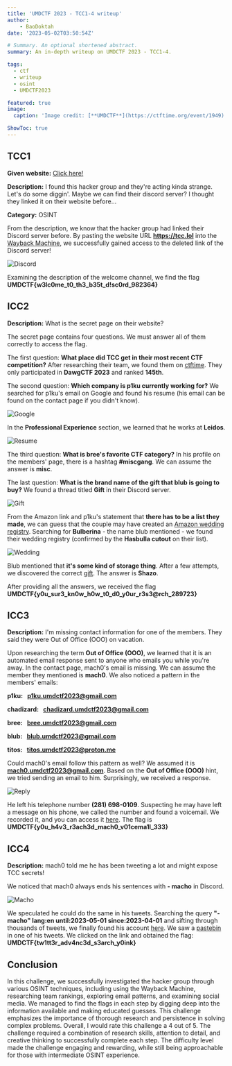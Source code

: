 ```yaml
---
title: 'UMDCTF 2023 - TCC1-4 writeup'
author:
    - BaoDoktah
date: '2023-05-02T03:50:54Z'

# Summary. An optional shortened abstract.
summary: An in-depth writeup on UMDCTF 2023 - TCC1-4.

tags:
  - ctf
  - writeup
  - osint
  - UMDCTF2023

featured: true
image:
  caption: 'Image credit: [**UMDCTF**](https://ctftime.org/event/1949)'

ShowToc: true
---
```


## TCC1

**Given website:** [Click here!](https://tcc.lol)

**Description:** I found this hacker group and they're acting kinda strange. Let's do some diggin'. Maybe we can find their discord server? I thought they linked it on their website before...

**Category:** OSINT

From the description, we know that the hacker group had linked their Discord server before. By pasting the website URL **https://tcc.lol** into the [Wayback Machine](https://web.archive.org), we successfully gained access to the deleted link of the Discord server!

![Discord](https://cdn.discordapp.com/attachments/950580594788687932/1102989260564467732/discord.png?width=1000)

Examining the description of the welcome channel, we find the flag **UMDCTF{w3lc0me_t0_th3_b35t_d!sc0rd_982364}**

## ICC2

**Description:** What is the secret page on their website?

The secret page contains four questions. We must answer all of them correctly to access the flag.

The first question: **What place did TCC get in their most recent CTF competition?** After researching their team, we found them on [ctftime](https://ctftime.org/team/223777). They only participated in **DawgCTF 2023** and ranked **145th**.

The second question: **Which company is p1ku currently working for?** We searched for p1ku's email on Google and found his resume (his email can be found on the contact page if you didn't know).

![Google](https://cdn.discordapp.com/attachments/950580594788687932/1102989817203142796/gg.png?width=1000)

In the **Professional Experience** section, we learned that he works at **Leidos**.

![Resume](https://cdn.discordapp.com/attachments/950580594788687932/1102990474895175822/resume.png?width=1000)

The third question: **What is bree's favorite CTF category?** In his profile on the members' page, there is a hashtag **#miscgang**. We can assume the answer is **misc**.

The last question: **What is the brand name of the gift that blub is going to buy?** We found a thread titled **Gift** in their Discord server.

![Gift](https://cdn.discordapp.com/attachments/950580594788687932/1102990666956542062/gift.png?width=1000)

From the Amazon link and p1ku's statement that **there has to be a list they made**, we can guess that the couple may have created an [Amazon wedding registry](https://www.amazon.com/wedding/search). Searching for **Bulberina** - the name blub mentioned - we found their wedding registry (confirmed by the **Hasbulla cutout** on their list).

![Wedding](https://cdn.discordapp.com/attachments/950580594788687932/1102990813337755700/wedding.png?width=1000)

Blub mentioned that **it's some kind of storage thing**. After a few attempts, we discovered the correct [gift](https://www.amazon.com/dp/B07SQFYSFT?ref_=wedding_guest_view&colid=EV0PKO2KIUYU&coliid=I1BIM7273X6K3M&th=1). The answer is **Shazo**.

After providing all the answers, we received the flag **UMDCTF{y0u_sur3_kn0w_h0w_t0_d0_y0ur_r3s3@rch_289723}**

## ICC3

**Description:** I'm missing contact information for one of the members. They said they were Out of Office (OOO) on vacation.

Upon researching the term **Out of Office (OOO)**, we learned that it is an automated email response sent to anyone who emails you while you're away. In the contact page, mach0's email is missing. We can assume the member they mentioned is **mach0**. We also noticed a pattern in the members' emails:

**p1ku:  p1ku.umdctf2023@gmail.com**

**chadizard:  chadizard.umdctf2023@gmail.com**

**bree:  bree.umdctf2023@gmail.com**

**blub:  blub.umdctf2023@gmail.com**

**titos:  titos.umdctf2023@proton.me**

Could mach0's email follow this pattern as well? We assumed it is **mach0.umdctf2023@gmail.com**. Based on the **Out of Office (OOO)** hint, we tried sending an email to him. Surprisingly, we received a response.

![Reply](https://cdn.discordapp.com/attachments/950580594788687932/1102990996444303460/rep.png?width=1000)

He left his telephone number **(281) 698-0109**. Suspecting he may have left a message on his phone, we called the number and found a voicemail. We recorded it, and you can access it [here](https://drive.google.com/file/d/1G4TszPVYpxHpa1tw-QGM9-1aOkJ1fkT3/view?usp=share_link). The flag is **UMDCTF{y0u_h4v3_r3ach3d_mach0_v01cema1l_333}**

## ICC4

**Description:** mach0 told me he has been tweeting a lot and might expose TCC secrets!

We noticed that mach0 always ends his sentences with **- macho** in Discord.

![Macho](https://cdn.discordapp.com/attachments/950580594788687932/1102992769166868500/mach0.png?width=1000)

We speculated he could do the same in his tweets. Searching the query **"- macho" lang:en until:2023-05-01 since:2023-04-01** and sifting through thousands of tweets, we finally found his account [here](https://twitter.com/beefed_out). We saw a [pastebin](https://pastebin.com/th4KWMup) in one of his tweets. We clicked on the link and obtained the flag: **UMDCTF{tw1tt3r_adv4nc3d_s3arch_y0ink}**

## Conclusion

In this challenge, we successfully investigated the hacker group through various OSINT techniques, including using the Wayback Machine, researching team rankings, exploring email patterns, and examining social media. We managed to find the flags in each step by digging deep into the information available and making educated guesses. This challenge emphasizes the importance of thorough research and persistence in solving complex problems. Overall, I would rate this challenge a 4 out of 5. The challenge required a combination of research skills, attention to detail, and creative thinking to successfully complete each step. The difficulty level made the challenge engaging and rewarding, while still being approachable for those with intermediate OSINT experience.
